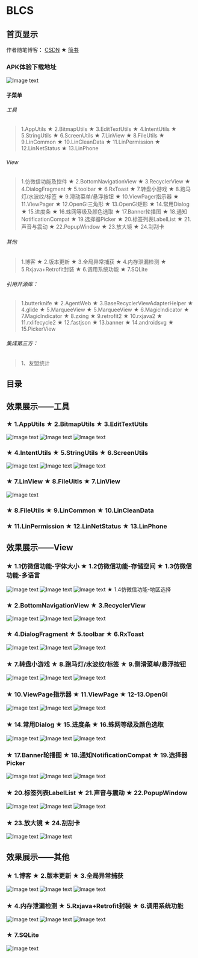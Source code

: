 # BLCS
## 首页显示
作者随笔博客： [CSDN](https://blog.csdn.net/cs_lwb)  ★  [简书](https://www.jianshu.com/u/d9db60dc00d0)
### APK体验下载地址
![Image text](https://github.com/DayorNight/File/blob/master/BLCS.png)

#### 子菜单
###### 工具
> 1.AppUtils ★ 2.BitmapUtils ★ 3.EditTextUtils ★ 4.IntentUtils ★ 5.StringUtils ★ 6.ScreenUtils ★ 7.LinView ★ 8.FileUtils ★ 9.LinCommon
 ★ 10.LinCleanData ★ 11.LinPermission ★ 12.LinNetStatus ★ 13.LinPhone
###### View
> 1.仿微信功能及控件 ★ 2.BottomNavigationView ★ 3.RecyclerView ★ 4.DialogFragment ★ 5.toolbar ★ 6.RxToast ★ 7.转盘小游戏 ★ 8.跑马灯/水波纹/标签 ★ 
9.滑动菜单/悬浮按钮 ★ 10.ViewPager指示器 ★ 11.ViewPager ★ 12.OpenGl三角形 ★ 13.OpenGl矩形 ★ 14.常用Dialog ★ 15.进度条 ★ 16.蛛网等级及颜色选取
 ★ 17.Banner轮播图 ★ 18.通知NotificationCompat ★ 19.选择器Picker ★ 20.标签列表LabelList ★ 21.声音与震动 ★ 22.PopupWindow ★ 23.放大镜 ★ 24.刮刮卡
###### 其他
> 1.博客 ★ 2.版本更新 ★ 3.全局异常捕获 ★ 4.内存泄漏检测 ★ 5.Rxjava+Retrofit封装 ★ 6.调用系统功能 ★ 7.SQLite
###### 引用开源库：
> 1.butterknife ★ 2.AgentWeb ★ 3.BaseRecyclerViewAdapterHelper ★ 4.glide ★ 5.MarqueeView ★ 5.MarqueeView ★ 6.MagicIndicator ★ 7.MagicIndicator ★ 8.zxing
 ★ 9.retrofit2 ★ 10.rxjava2 ★ 11.rxlifecycle2 ★ 12.fastjson ★ 13.banner ★ 14.androidsvg ★ 15.PickerView
###### 集成第三方：
> 1、友盟统计

## 目录
## 效果展示——工具
### ★ 1.AppUtils ★ 2.BitmapUtils ★ 3.EditTextUtils
![Image text](https://github.com/DayorNight/File/blob/master/1.AppUtils.gif)
![Image text](https://github.com/DayorNight/File/blob/master/2.BitmapUtils.gif)
![Image text](https://github.com/DayorNight/File/blob/master/3.EditTextUtils.gif)
### ★ 4.IntentUtils ★ 5.StringUtils ★ 6.ScreenUtils
![Image text](https://github.com/DayorNight/File/blob/master/4.IntentUtils.gif)
![Image text](https://github.com/DayorNight/File/blob/master/5.StringUtils.gif)
![Image text](https://github.com/DayorNight/File/blob/master/6.ScreenUtils.gif)
### ★ 7.LinView ★ 8.FileUitls ★ 7.LinView
![Image text](https://github.com/DayorNight/File/blob/master/7.LinView.gif)

### ★ 8.FileUtils ★ 9.LinCommon ★ 10.LinCleanData

### ★ 11.LinPermission ★ 12.LinNetStatus ★ 13.LinPhone

## 效果展示——View
### ★ 1.1仿微信功能-字体大小 ★ 1.2仿微信功能-存储空间 ★ 1.3仿微信功能-多语言
![Image text](https://github.com/DayorNight/File/blob/master/1.1仿微信功能-字体大小.gif)
![Image text](https://github.com/DayorNight/File/blob/master/1.2仿微信功能-存储空间.gif)
![Image text](https://github.com/DayorNight/File/blob/master/1.3仿微信功能-多语言.gif)
★ 1.4仿微信功能-地区选择


### ★ 2.BottomNavigationView ★ 3.RecyclerView
![Image text](https://github.com/DayorNight/File/blob/master/2.BottomNavigationView.gif)
![Image text](https://github.com/DayorNight/File/blob/master/3.RecyclerView(1).gif)
![Image text](https://github.com/DayorNight/File/blob/master/3.RecyclerView(2).gif)
### ★ 4.DialogFragment ★ 5.toolbar ★ 6.RxToast
![Image text](https://github.com/DayorNight/File/blob/master/4.DialogFragment.gif)
![Image text](https://github.com/DayorNight/File/blob/master/5.toolbar.gif)
![Image text](https://github.com/DayorNight/File/blob/master/6.RxToast.gif)
### ★ 7.转盘小游戏 ★ 8.跑马灯/水波纹/标签 ★ 9.侧滑菜单/悬浮按钮
![Image text](https://github.com/DayorNight/File/blob/master/7.转盘小游戏.gif)
![Image text](https://github.com/DayorNight/File/blob/master/8.跑马灯水波纹标签.gif)
![Image text](https://github.com/DayorNight/File/blob/master/9.滑动菜单悬浮按钮.gif)
### ★ 10.ViewPage指示器 ★ 11.ViewPage ★ 12-13.OpenGl
![Image text](https://github.com/DayorNight/File/blob/master/10.ViewPage指示器.gif)
![Image text](https://github.com/DayorNight/File/blob/master/11.ViewPage.gif)
![Image text](https://github.com/DayorNight/File/blob/master/12-13.OpenGl.gif)
### ★ 14.常用Dialog ★ 15.进度条 ★ 16.蛛网等级及颜色选取
![Image text](https://github.com/DayorNight/File/blob/master/14.常用Dialog.gif)
![Image text](https://github.com/DayorNight/File/blob/master/15.进度条.gif)
![Image text](https://github.com/DayorNight/File/blob/master/16.蛛网等级及颜色选取.gif)
### ★ 17.Banner轮播图 ★ 18.通知NotificationCompat ★ 19.选择器Picker
![Image text](https://github.com/DayorNight/File/blob/master/17.Banner轮播图.gif)
![Image text](https://github.com/DayorNight/File/blob/master/18.通知NotificationCompat.gif)
![Image text](https://github.com/DayorNight/File/blob/master/19.选择器Picker.gif)
### ★ 20.标签列表LabelList ★ 21.声音与震动 ★ 22.PopupWindow
![Image text](https://github.com/DayorNight/File/blob/master/20.标签列表LabelList.gif)
![Image text](https://github.com/DayorNight/File/blob/master/21.声音与震动.gif)
![Image text](https://github.com/DayorNight/File/blob/master/22.PopupWindow.gif)
### ★ 23.放大镜 ★ 24.刮刮卡
![Image text](https://github.com/DayorNight/File/blob/master/23.放大镜.gif)
![Image text](https://github.com/DayorNight/File/blob/master/24.刮刮卡.gif)
## 效果展示——其他
### ★ 1.博客 ★ 2.版本更新 ★ 3.全局异常捕获
![Image text](https://github.com/DayorNight/File/blob/master/1.博客.gif)
![Image text](https://github.com/DayorNight/File/blob/master/1.版本更新.gif)
![Image text](https://github.com/DayorNight/File/blob/master/3.全局异常捕获.gif)
### ★ 4.内存泄漏检测 ★ 5.Rxjava+Retrofit封装 ★ 6.调用系统功能
![Image text](https://github.com/DayorNight/File/blob/master/4.内存泄漏检测.gif)
![Image text](https://github.com/DayorNight/File/blob/master/5.Rxjava+Retrofit封装.gif)
![Image text](https://github.com/DayorNight/File/blob/master/6.调用系统功能.gif)
### ★ 7.SQLite
![Image text](https://github.com/DayorNight/File/blob/master/7.SQLite.gif)


